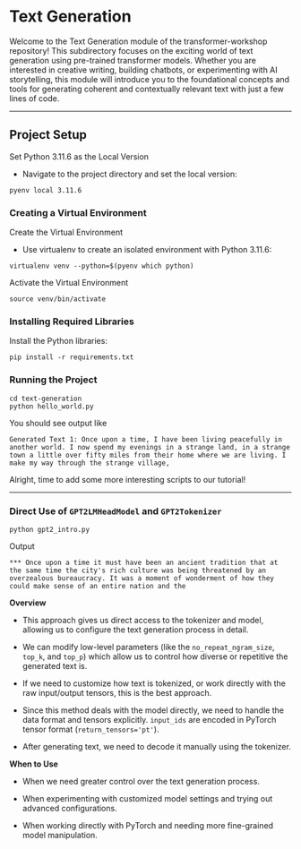 # Text Generation


Welcome to the Text Generation module of the transformer-workshop repository! This subdirectory focuses on the exciting world of text generation using pre-trained transformer models. Whether you are interested in creative writing, building chatbots, or experimenting with AI storytelling, this module will introduce you to the foundational concepts and tools for generating coherent and contextually relevant text with just a few lines of code.

---

## Project Setup

Set Python 3.11.6 as the Local Version
 - Navigate to the project directory and set the local version:

```
pyenv local 3.11.6
```
### Creating a Virtual Environment

Create the Virtual Environment
- Use virtualenv to create an isolated environment with Python 3.11.6:

```
virtualenv venv --python=$(pyenv which python)
```

Activate the Virtual Environment

```
source venv/bin/activate
```

### Installing Required Libraries

Install the Python libraries:

```
pip install -r requirements.txt
```

### Running the Project

```
cd text-generation
python hello_world.py
```

You should see output like

```
Generated Text 1: Once upon a time, I have been living peacefully in another world. I now spend my evenings in a strange land, in a strange town a little over fifty miles from their home where we are living. I make my way through the strange village,
```

Alright, time to add some more interesting scripts to our tutorial!

---

### Direct Use of `GPT2LMHeadModel` and `GPT2Tokenizer`

```
python gpt2_intro.py
```

Output

```
*** Once upon a time it must have been an ancient tradition that at the same time the city's rich culture was being threatened by an overzealous bureaucracy. It was a moment of wonderment of how they could make sense of an entire nation and the
```

**Overview**

- This approach gives us direct access to the tokenizer and model, allowing us to configure the text generation process in detail.

- We can modify low-level parameters (like the `no_repeat_ngram_size`, `top_k`, and `top_p`) which allow us to control how diverse or repetitive the generated text is.

- If we need to customize how text is tokenized, or work directly with the raw input/output tensors, this is the best approach.

- Since this method deals with the model directly, we need to handle the data format and tensors explicitly. `input_ids` are encoded in PyTorch tensor format (`return_tensors='pt'`).

- After generating text, we need to decode it manually using the tokenizer.

**When to Use**

- When we need greater control over the text generation process.

- When experimenting with customized model settings and trying out advanced configurations.

- When working directly with PyTorch and needing more fine-grained model manipulation.
